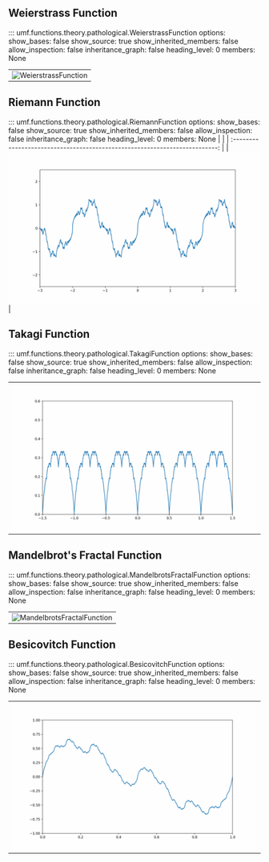 ## Weierstrass Function

<!-- prettier-ignore -->
::: umf.functions.theory.pathological.WeierstrassFunction
    options:
        show_bases: false
        show_source: true
        show_inherited_members: false
        allow_inspection: false
        inheritance_graph: false
        heading_level: 0
        members: None

|                                                                       |
| :-------------------------------------------------------------------: |
| ![WeierstrassFunction](../../../extra/images/WeierstrassFunction.gif) |

## Riemann Function

<!-- prettier-ignore -->
::: umf.functions.theory.pathological.RiemannFunction
    options:
        show_bases: false
        show_source: true
        show_inherited_members: false
        allow_inspection: false
        inheritance_graph: false
        heading_level: 0
        members: None
|                                                                             |
| :-------------------------------------------------------------------------: |
| ![RiemannFunction](../../../extra/images/RiemannFunction.gif)  |

## Takagi Function

<!-- prettier-ignore -->
::: umf.functions.theory.pathological.TakagiFunction
    options:
        show_bases: false
        show_source: true
        show_inherited_members: false
        allow_inspection: false
        inheritance_graph: false
        heading_level: 0
        members: None

|                                                             |
| :---------------------------------------------------------: |
| ![TakagiFunction](../../../extra/images/TakagiFunction.gif) |

## Mandelbrot's Fractal Function

<!-- prettier-ignore -->
::: umf.functions.theory.pathological.MandelbrotsFractalFunction
    options:
        show_bases: false
        show_source: true
        show_inherited_members: false
        allow_inspection: false
        inheritance_graph: false
        heading_level: 0
        members: None

|                                                                                     |
| :---------------------------------------------------------------------------------: |
| ![MandelbrotsFractalFunction](../../../extra/images/MandelbrotsFractalFunction.gif) |

## Besicovitch Function

<!-- prettier-ignore -->
::: umf.functions.theory.pathological.BesicovitchFunction
    options:
        show_bases: false
        show_source: true
        show_inherited_members: false
        allow_inspection: false
        inheritance_graph: false
        heading_level: 0
        members: None

|                                                                       |
| :-------------------------------------------------------------------: |
| ![BesicovitchFunction](../../../extra/images/BesicovitchFunction.gif) |
